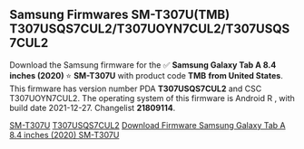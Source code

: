 <h2>Samsung Firmwares SM-T307U(TMB) T307USQS7CUL2/T307UOYN7CUL2/T307USQS7CUL2</h2>
Download the Samsung firmware for the ✅ <strong>Samsung Galaxy Tab A 8.4 inches (2020) </strong> ⭐ <strong>SM-T307U</strong> with product code <strong>TMB</strong> <strong> from United States</strong>. This firmware has version number PDA <strong>T307USQS7CUL2</strong> and CSC T307UOYN7CUL2. The operating system of this firmware is Android R , with build date 2021-12-27. Changelist <strong>21809114</strong>.

[SM-T307U](https://samfirm.shop/samsung/model/SM-T307U)
[T307USQS7CUL2](https://samfirm.shop/samsung/pda/T307USQS7CUL2)
[Download Firmware Samsung Galaxy Tab A 8.4 inches (2020) SM-T307U](https://samfirm.shop/samsung/firmware/485457)
